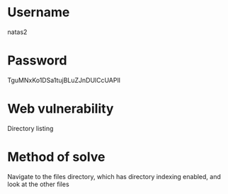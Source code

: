 # Username
natas2
# Password
TguMNxKo1DSa1tujBLuZJnDUlCcUAPlI
# Web vulnerability
Directory listing
# Method of solve
Navigate to the files directory, which has directory indexing enabled, and look at the other files

